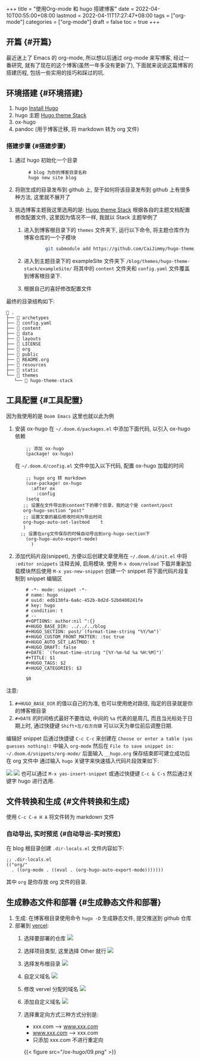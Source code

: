 +++
title = "使用Org-mode 和 hugo 搭建博客"
date = 2022-04-10T00:55:00+08:00
lastmod = 2022-04-11T17:27:47+08:00
tags = ["org-mode"]
categories = ["org-mode"]
draft = false
toc = true
+++

## 开篇 {#开篇}

最近迷上了 Emacs 的 org-mode, 所以想以后通过 org-mode 来写博客, 经过一番研究, 就有了现在的这个博客(虽然一年多没有更新了),
下面就来说说这篇博客的搭建历程, 包括一些实用的技巧和踩过的坑.


## 环境搭建 {#环境搭建}

1.  hugo [Install Hugo](https://gohugo.io/getting-started/installing/)
2.  hugo 主题 [Hugo theme Stack](https://docs.stack.jimmycai.com/)
3.  ox-hugo
4.  pandoc (用于博客迁移, 将 markdown 转为 org 文件)


### 搭建步骤 {#搭建步骤}

1.  通过 hugo 初始化一个目录

    ```shell
         # blog 为你的博客目录名称
         hugo new site blog
    ```

2.  将刚生成的目录发布到 github 上, 至于如何将该目录发布到 github 上有很多种方法, 这里就不展开了

3.  挑选博客主题我这里选用的是: [Hugo theme Stack](https://docs.stack.jimmycai.com/)
    根据各自的主题文档配置修改配置文件, 这里因为情况不一样, 我就以 Stack 主题举例了
    1.  进入到博客根目录下的 `themes` 文件夹下, 运行以下命令, 将主题仓库作为博客仓库的一个子模块

        ```bash
                git submodule add https://github.com/CaiJimmy/hugo-theme-stack/ themes/hugo-theme-stack
        ```

    2.  进入到主题目录下的 exampleSite 文件夹下 `/blog/themes/hugo-theme-stack/exampleSite/` 将其中的 `content` 文件夹和 `config.yaml` 文件覆盖到博客根目录下.

    3.  根据自己的喜好修改配置文件

最终的目录结构如下:

```text
 .
├──  archetypes
├──  config.yaml
├──  content
├──  data
├──  layouts
├──  LICENSE
├──  org
├──  public
├──  README.org
├──  resources
├──  static
└──  themes
   └──  hugo-theme-stack
```


## 工具配置 {#工具配置}

因为我使用的是 `Doom Emacs` 这里也就以此为例

1.  安装 ox-hugo
    在 `~/.doom.d/packages.el` 中添加下面代码, 以引入 ox-hugo 依赖

    ```elisp
        ;; 添加 ox-hugo
        (package! ox-hugo)
    ```

    在 `~/.doom.d/config.el` 文件中加入以下代码, 配置 ox-hugo 加载的时间

    ```elisp
        ;; hugo org 转 markdown
        (use-package! ox-hugo
          :after ox
            :config
        (setq
       ;; 设置在文件导出到content下的哪个目录，我的这个是 content/post
       org-hugo-section "post"
       ;; 设置文章的最后修改时间为导出时间
       org-hugo-auto-set-lastmod	t
       )
      ;; 设置在org文件保存的时候自动导出到org-hugo-section下
        (org-hugo-auto-export-mode)
          )
    ```
2.  添加代码片段(snippet), 方便以后创建文章使用在  `~/.doom.d/init.el` 中将 `:editor snippets` 注释去掉, 启用模块. 使用 `M-x doom/reload` 下载并重新加载模块然后使用 `M-x yas-new-snippet` 创建一个 snippet
    将下面代码片段复制到 snippet 编辑区

    ```nil
        # -*- mode: snippet -*-
        # name: hugo
        # uuid: edb130fa-6a6c-452b-8d2d-52b0400241fe
        # key: hugo
        # condition: t
        # --
        #+OPTIONS: author:nil ^:{}
        #+HUGO_BASE_DIR: ../../../blog
        #+HUGO_SECTION: post/`(format-time-string "%Y/%m")`
        #+HUGO_CUSTOM_FRONT_MATTER: :toc true
        #+HUGO_AUTO_SET_LASTMOD: t
        #+HUGO_DRAFT: false
        #+DATE: `(format-time-string "[%Y-%m-%d %a %H:%M]")`
        #+TITLE: $1
        #+HUGO_TAGS: $2
        #+HUGO_CATEGORIES: $3

        $0
    ```

注意:

1.  `#+HUGO_BASE_DIR` 的值以自己的为准, 也可以使用绝对路径, 指定的目录就是你的博客根目录
2.  `#+DATE` 的时间格式最好不要改动, 中间的 `%a` 代表的是周几, 而且当光标处于日期上时, 通过快捷键 `Shift+左/右方向键` 可以以天为单位前后调整日期.

编辑好 snippet 后通过快捷键 `C-c C-c` 来创建在 `Choose or enter a table (yas guesses nothing):` 中输入 `org-mode`
然后在 `File to save snippet in: ~/.doom.d/snippets/org-mode/` 后面输入 `__hugo.org` 保存结束即可建立成功后在 org 文件中 通过输入 `hugo` 关键字来快速插入代码片段效果如下:

![](/ox-hugo/01.png)
![](/ox-hugo/02.png)
也可以通过 `M-x yas-insert-snippet` 或通过快捷键 `C-c & C-s` 然后通过关键字 hugo 进行选用.


## 文件转换和生成 {#文件转换和生成}

使用 `C-c C-e H A` 将文件转为 markdown 文件


### 自动导出, 实时预览 {#自动导出-实时预览}

在 blog 根目录创建 `.dir-locals.el`
文件内容如下:

```elisp
;; .dir-locals.el
(("org/"
  . ((org-mode . ((eval . (org-hugo-auto-export-mode)))))))
```

其中 `org` 是你存放 org 文件的目录.


## 生成静态文件和部署 {#生成静态文件和部署}

1.  生成:
    在博客根目录使用命令 `hugo -D` 生成静态文件, 提交推送到 github 仓库
2.  部署到 [vercel](https://vercel.com):
    1.  选择要部署的仓库
        ![](/ox-hugo/03.png)
    2.  选择项目类型, 这里选择 Other 就行
        ![](/ox-hugo/04.png)
    3.  选择发布根目录
        ![](/ox-hugo/05.png)
    4.  自定义域名
        ![](/ox-hugo/06.png)
    5.  修改 vervel 分配的域名
        ![](/ox-hugo/07.png)
    6.  添加自定义域名
        ![](/ox-hugo/08.png)
    7.  选择重定向方式三种方式分别是:

        -   xxx.com --&gt; www.xxx.com
        -   www.xxx.com --&gt; xxx.com
        -   只添加 xxx.com 不进行重定向

        {{< figure src="/ox-hugo/09.png" >}}
